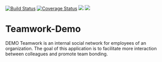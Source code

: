 [![Build Status](https://travis-ci.com/OluwmayowaF/Teamwork-Demo.svg?branch=develop)](https://travis-ci.com/OluwmayowaF/Teamwork-Demo)  <a href='https://coveralls.io/github/OluwmayowaF/Teamwork-Demo?branch=develop'><img src='https://coveralls.io/repos/github/OluwmayowaF/Teamwork-Demo/badge.svg?branch=develop' alt='Coverage Status' /></a>
<a href="https://codeclimate.com/github/OluwmayowaF/Teamwork-Demo/test_coverage"><img src="https://api.codeclimate.com/v1/badges/2995506be3c29cfae76e/test_coverage" /></a>
<a href="https://codeclimate.com/github/OluwmayowaF/Teamwork-Demo/maintainability"><img src="https://api.codeclimate.com/v1/badges/2995506be3c29cfae76e/maintainability" /></a>

# Teamwork-Demo
DEMO Teamwork is an internal social network for employees of an organization. The goal of this application is to facilitate more interaction between colleagues and promote team bonding.
